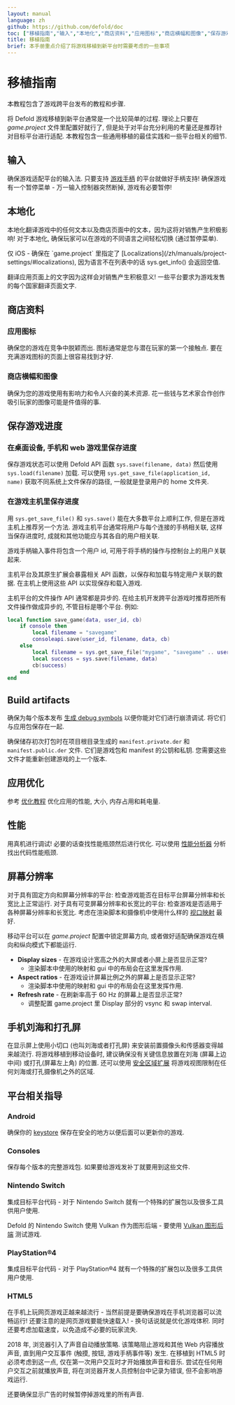 ```yaml
---
layout: manual
language: zh
github: https://github.com/defold/doc
toc: ["移植指南","输入","本地化","商店资料","应用图标","商店横幅和图像","保存游戏进度","在桌面设备, 手机和 web 游戏里保存进度","在游戏主机里保存进度","Build artifacts","应用优化","性能","屏幕分辨率","手机刘海和打孔屏","平台相关指导","Android","Consoles","Nintendo Switch","PlayStation®4","HTML5"]
title: 移植指南
brief: 本手册重点介绍了将游戏移植到新平台时需要考虑的一些事项
---
```


# 移植指南

本教程包含了游戏跨平台发布的教程和步骤.

将 Defold 游戏移植到新平台通常是一个比较简单的过程. 理论上只要在 *game.project* 文件里配置好就行了, 但是处于对平台充分利用的考量还是推荐针对目标平台进行适配. 本教程包含一些通用移植的最佳实践和一些平台相关的细节.


## 输入
确保游戏适配平台的输入法. 只要支持 [游戏手柄](/zh/manuals/input-gamepads) 的平台就做好手柄支持! 确保游戏有一个暂停菜单 - 万一输入控制器突然断掉, 游戏有必要暂停!

## 本地化
本地化翻译游戏中的任何文本以及商店页面中的文本，因为这将对销售产生积极影响! 对于本地化, 确保玩家可以在游戏的不同语言之间轻松切换 (通过暂停菜单).

<div class='important' markdown='1'>
仅 iOS - 确保在 `game.project` 里指定了 [Localizations](/zh/manuals/project-settings/#localizations), 因为语言不在列表中的话 sys.get_info() 会返回空值.
</div>

翻译应用页面上的文字因为这样会对销售产生积极意义! 一些平台要求为游戏发售的每个国家翻译页面文字.

## 商店资料

### 应用图标
确保您的游戏在竞争中脱颖而出. 图标通常是您与潜在玩家的第一个接触点. 要在充满游戏图标的页面上很容易找到才好.

### 商店横幅和图像
确保为您的游戏使用有影响力和令人兴奋的美术资源. 花一些钱与艺术家合作创作吸引玩家的图像可能是件值得的事.


## 保存游戏进度

### 在桌面设备, 手机和 web 游戏里保存进度
保存游戏状态可以使用 Defold API 函数 `sys.save(filename, data)` 然后使用 `sys.load(filename)` 加载. 可以使用 `sys.get_save_file(application_id, name)` 获取不同系统上文件保存的路径, 一般就是登录用户的 home 文件夹.

### 在游戏主机里保存进度
用 `sys.get_save_file()` 和 `sys.save()` 能在大多数平台上顺利工作, 但是在游戏主机上推荐另一个方法. 游戏主机平台通常将用户与每个连接的手柄相关联, 这样当保存进度时, 成就和其他功能应与其各自的用户相关联.

游戏手柄输入事件将包含一个用户 id, 可用于将手柄的操作与控制台上的用户关联起来.

主机平台及其原生扩展会暴露相关 API 函数，以保存和加载与特定用户关联的数据. 在主机上使用这些 API 以实现保存和载入游戏.

主机平台的文件操作 API 通常都是异步的. 在给主机开发跨平台游戏时推荐把所有文件操作做成异步的, 不管目标是哪个平台. 例如:

```lua
local function save_game(data, user_id, cb)
	if console then
		local filename = "savegame"
		consoleapi.save(user_id, filename, data, cb)
	else
		local filename = sys.get_save_file("mygame", "savegame" .. user_id)
		local success = sys.save(filename, data)
		cb(success)
	end
end
```


## Build artifacts

确保为每个版本发布 [生成 debug symbols](/zh/manuals/debugging-native-code/#symbolicate-a-callstack) 以便你能对它们进行崩溃调试. 将它们与应用包保存在一起.

确保储存初次打包时在项目根目录生成的 `manifest.private.der` 和 `manifest.public.der` 文件. 它们是游戏包和 manifest 的公钥和私钥. 您需要这些文件才能重新创建游戏的上一个版本.


## 应用优化

参考 [优化教程](/manuals/optimizations) 优化应用的性能, 大小, 内存占用和耗电量.



## 性能
用真机进行调试! 必要的话查找性能瓶颈然后进行优化. 可以使用 [性能分析器](/zh/manuals/profiling) 分析找出代码性能瓶颈.


## 屏幕分辨率
对于具有固定方向和屏幕分辨率的平台: 检查游戏能否在目标平台屏幕分辨率和长宽比上正常运行. 对于具有可变屏幕分辨率和长宽比的平台: 检查游戏是否适用于各种屏幕分辨率和长宽比. 考虑在渲染脚本和摄像机中使用什么样的 [视口映射](/zh/manuals/render/#default-view-projection) 最好.

移动平台可以在 *game.project* 配置中锁定屏幕方向, 或者做好适配确保游戏在横向和纵向模式下都能运行.

* **Display sizes** - 在游戏设计宽高之外的大屏或者小屏上是否显示正常?
  * 渲染脚本中使用的映射和 gui 中的布局会在这里发挥作用.
* **Aspect ratios** - 在游戏设计屏幕比例之外的屏幕上是否显示正常?
  * 渲染脚本中使用的映射和 gui 中的布局会在这里发挥作用.
* **Refresh rate** - 在刷新率高于 60 Hz 的屏幕上是否显示正常?
  * 调整配置 game.project 里 Display 部分的 vsync 和 swap interval.  


## 手机刘海和打孔屏
在显示屏上使用小切口 (也叫刘海或者打孔屏) 来安装前置摄像头和传感器变得越来越流行. 将游戏移植到移动设备时, 建议确保没有关键信息放置在刘海 (屏幕上边中间) 或打孔(屏幕左上角) 的位置. 还可以使用 [安全区域扩展](/extension-safearea) 将游戏视图限制在任何刘海或打孔摄像机之外的区域.


## 平台相关指导

### Android
确保你的 [keystore](/zh/manuals/android/#creating-a-keystore) 保存在安全的地方以便后面可以更新你的游戏.


### Consoles
保存每个版本的完整游戏包. 如果要给游戏发补丁就要用到这些文件.


### Nintendo Switch
集成目标平台代码 - 对于 Nintendo Switch 就有一个特殊的扩展包以及很多工具供用户使用.

Defold 的 Nintendo Switch 使用 Vulkan 作为图形后端 - 要使用 [Vulkan 图形后端](https://github.com/defold/extension-vulkan) 测试游戏.


### PlayStation®4
集成目标平台代码 - 对于 PlayStation®4 就有一个特殊的扩展包以及很多工具供用户使用.


### HTML5
在手机上玩网页游戏正越来越流行 - 当然前提是要确保游戏在手机浏览器可以流畅运行! 还要注意的是网页游戏要能快速载入! - 换句话说就是优化游戏体积. 同时还要考虑加载速度，以免造成不必要的玩家流失.

2018 年, 浏览器引入了声音自动播放策略. 该策略阻止游戏和其他 Web 内容播放声音, 直到用户交互事件 (触摸, 按钮, 游戏手柄事件等) 发生. 在移植到 HTML5 时必须考虑到这一点, 仅在第一次用户交互时才开始播放声音和音乐. 尝试在任何用户交互之前就播放声音, 将在浏览器开发人员控制台中记录为错误, 但不会影响游戏运行.

还要确保显示广告的时候暂停掉游戏里的所有声音.
